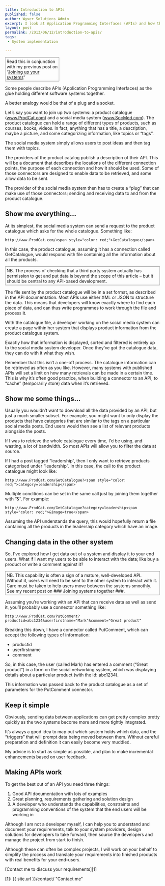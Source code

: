 ```yaml
---
title: Introduction to APIs
published: false
author: Wyver Solutions Admin
excerpt: I look at Application Programming Interfaces (APIs) and how they can help to join up systems by sharing data using a standardized, documented interface.
layout: post
permalink: /2013/06/12/introduction-to-apis/
tags:
 - System implementation

---
```

<p style="border: 1px solid gray; width: 33%; padding: 4px; text-align: left;">
  Read this in conjunction with my previous post on &#8220;<a title="Joining up your systems" href="{{ site.url }}/2013/06/03/joining-up-your-systems/">Joining up your systems</a>&#8220;
</p>

Some people describe APIs (Application Programming Interfaces) as the glue holding different software systems together.

A better analogy would be that of a plug and a socket.

Let&#8217;s say you want to join up two systems: a product catalogue (www.ProdCat.com) and a social media system (www.SocMed.com). The product catalogue can hold a range of different types of products, such as courses, books, videos. In fact, anything that has a title, a description, maybe a picture, and some categorizing information, like topics or &#8220;tags&#8221;.

The social media system simply allows users to post ideas and then tag them with topics.

The providers of the product catalog publish a description of their API. This will be a document that describes the locations of the different connection points, the purpose of each connection and how it should be used. Some of those connectors are designed to enable data to be retrieved, and some allow data to be sent.

The provider of the social media system then has to create a &#8220;plug&#8221; that can make use of those connectors; sending and receiving data to and from the product catalogue.

## Show me everything&#8230;

At its simplest, the social media system can send a request to the product catalogue which asks for the whole catalogue. Something like:

`http://www.ProdCat.com/<span style="color: red;">GetCatalogue</span>`

In this case, the product catalogue, assuming it has a connection called GetCatalogue, would respond with file containing all the information about all the products.

<p style="border: 1px solid gray; padding: 4px;">
  NB. The process of checking that a third party system actually has permission to get and put data is beyond the scope of this article &#8211; but it should be central to any API-based development.
</p>

The file sent by the product catalogue will be in a set format, as described in the API documentation. Most APIs use either XML or JSON to structure the data. This means that developers will know exactly where to find each piece of data, and can thus write programmes to work through the file and process it.

With the catalogue file, a developer working on the social media system can create a page within her system that displays product information from the product catalogue system.

Exactly how that information is displayed, sorted and filtered is entirely up to the social media system developer. Once they&#8217;ve got the catalogue data, they can do with it what they wish.

Remember that this isn&#8217;t a one-off process. The catalogue information can be retrieved as often as you like. However, many systems with published APIs will set a limit on how many retrievals can be made in a certain time. This is why it&#8217;s often good practice, when building a connector to an API, to &#8220;cache&#8221; (temporarily store) data when it&#8217;s retrieved.

## Show me some things&#8230;

Usually you wouldn&#8217;t want to download all the data provided by an API, but just a much smaller subset. For example, you might want to only display the products that have categories that are similar to the tags on a particular social media posts. End users would then see a list of relevant products alongside the posts.

If I was to retrieve the whole catalogue every time, I'd be using, and wasting, a lot of bandwidth. So most APIs will allow you to filter the data at source.

If I had a post tagged &#8220;leadership&#8221;, then I only want to retrieve products categorised under &#8220;leadership&#8221;. In this case, the call to the product catalogue might look like:

`http://www.ProdCat.com/GetCatalogue?<span style="color: red;">category=leadership</span>`

Multiple conditions can be set in the same call just by joining them together with &#8220;&&#8221;. For example:

`http://www.ProdCat.com/GetCatalogue?category=leadership<span style="color: red;">&image=true</span>`

Assuming the API understands the query, this would hopefully return a file containing all the products in the leadership category which have an image.

## Changing data in the other system

So, I've explored how I get data out of a system and display it to your end users. What if I want my users to be able to interact with the data; like buy a product or write a comment against it?

<p style="border: 1px solid gray; padding: 4px;">
  NB. This capability is often a sign of a mature, well-developed API. Without it, users will need to be sent to the other system to interact with it. Care must be taken to help users move between the systems smoothly. See my recent post on ### Joining systems together ###.
</p>

Assuming you&#8217;re working with an API that can receive data as well as send it, you&#8217;ll probably use a connector something like:

`http://www.ProdCat.com/PutComment?productid=abc1234&userfirstname="Mark"&comment="Great product"`

Breaking this down, I have a connector called PutComment, which can accept the following types of information:

  * productid
  * userfirstname
  * comment

So, in this case, the user (called Mark) has entered a comment (&#8220;Great product&#8221;) in a form on the social networking system, which was displaying details about a particular product (with the id: abc1234).

This information was passed back to the product catalogue as a set of parameters for the PutComment connector.

## Keep it simple

Obviously, sending data between applications can get pretty complex pretty quickly as the two systems become more and more tightly integrated.

It&#8217;s always a good idea to map out which system holds which data, and the &#8220;triggers&#8221; that will prompt data being moved between them. Without careful preparation and definition it can easily become very muddled.

My advice is to start as simple as possible, and plan to make incremental enhancements based on user feedback.

## Making APIs work

To get the best out of an API you need three things:

  1. Good API documentation with lots of examples
  2. Great planning, requirements gathering and solution design
  3. A developer who understands the capabilities, constraints and programming conventions of the system that the end users will be working in

Although I am not a developer myself, I can help you to understand and document your requirements, talk to your system providers, design solutions for developers to take forward, then source the developers and manage the project from start to finish.

Although these can often be complex projects, I will work on your behalf to simplify the process and translate your requirements into finished products with real benefits for your end-users.

[Contact me to discuss your requirements][1]

 [1]: {{ site.url }}/contact/ "Contact me"
